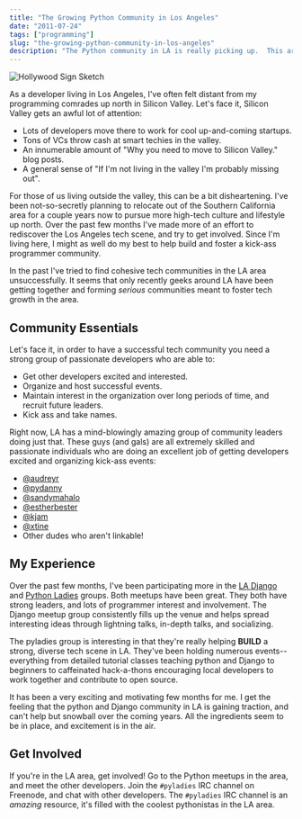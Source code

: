 ```yaml
---
title: "The Growing Python Community in Los Angeles"
date: "2011-07-24"
tags: ["programming"]
slug: "the-growing-python-community-in-los-angeles"
description: "The Python community in LA is really picking up.  This article talks about my experiences with some of the awesome tech people of LA."
---
```



![Hollywood Sign Sketch][]


As a developer living in Los Angeles, I've often felt distant from my
programming comrades up north in Silicon Valley.  Let's face it, Silicon Valley
gets an awful lot of attention:

-   Lots of developers move there to work for cool up-and-coming startups.
-   Tons of VCs throw cash at smart techies in the valley.
-   An innumerable amount of "Why you need to move to Silicon Valley." blog
    posts.
-   A general sense of "If I'm not living in the valley I'm probably missing
    out".

For those of us living outside the valley, this can be a bit disheartening.
I've been not-so-secretly planning to relocate out of the Southern California
area for a couple years now to pursue more high-tech culture and lifestyle up
north.  Over the past few months I've made more of an effort to rediscover the
Los Angeles tech scene, and try to get involved.  Since I'm living here, I
might as well do my best to help build and foster a kick-ass programmer
community.

In the past I've tried to find cohesive tech communities in the LA area
unsuccessfully.  It seems that only recently geeks around LA have been getting
together and forming *serious* communities meant to foster tech growth in the
area.


## Community Essentials

Let's face it, in order to have a successful tech community you need a strong
group of passionate developers who are able to:

-   Get other developers excited and interested.
-   Organize and host successful events.
-   Maintain interest in the organization over long periods of time, and
    recruit future leaders.
-   Kick ass and take names.

Right now, LA has a mind-blowingly amazing group of community leaders doing
just that.  These guys (and gals) are all extremely skilled and passionate
individuals who are doing an excellent job of getting developers excited and
organizing kick-ass events:

-   [@audreyr][]
-   [@pydanny][]
-   [@sandymahalo][]
-   [@estherbester][]
-   [@kjam][]
-   [@xtine][]
-   Other dudes who aren't linkable!


## My Experience

Over the past few months, I've been participating more in the [LA Django][]
and [Python Ladies][] groups.  Both meetups have been great.  They both have
strong leaders, and lots of programmer interest and involvement.  The Django
meetup group consistently fills up the venue and helps spread interesting ideas
through lightning talks, in-depth talks, and socializing.

The pyladies group is interesting in that they're really helping **BUILD** a
strong, diverse tech scene in LA.  They've been holding numerous events--
everything from detailed tutorial classes teaching python and Django to
beginners to caffeinated hack-a-thons encouraging local developers to work
together and contribute to open source.

It has been a very exciting and motivating few months for me.  I get the
feeling that the python and Django community in LA is gaining traction, and
can't help but snowball over the coming years.  All the ingredients seem to be
in place, and excitement is in the air.


## Get Involved

If you're in the LA area, get involved!  Go to the Python meetups in the area,
and meet the other developers.  Join the `#pyladies` IRC channel on Freenode,
and chat with other developers.  The `#pyladies` IRC channel is an *amazing*
resource, it's filled with the coolest pythonistas in the LA area.


  [Hollywood Sign Sketch]: {filename}/images/2011/hollywood-sign-sketch.png "Hollywood Sign Sketch"
  [@audreyr]: https://twitter.com/audreyr "audreyr"
  [@pydanny]: https://twitter.com/pydanny "pydanny"
  [@sandymahalo]: https://twitter.com/sandymahalo "sandymahalo"
  [@estherbester]: https://twitter.com/estherbester "estherbester"
  [@kjam]: https://twitter.com/kjam "kjam"
  [@xtine]: https://twitter.com/xtine "xtine"
  [LA Django]: https://www.meetup.com/ladjango/ "LA Django Meetup Group"
  [Python Ladies]: http://pyladies.com/ "pyladies"
